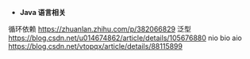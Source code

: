 * **Java 语言相关**

循环依赖 <https://zhuanlan.zhihu.com/p/382066829>
泛型<https://blog.csdn.net/u014674862/article/details/105676880>
nio bio aio
<https://blog.csdn.net/vtopqx/article/details/88115899>

